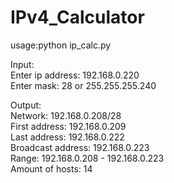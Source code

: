 # IPv4_Calculator

usage:python ip_calc.py                              

Input:                           
Enter ip address: 192.168.0.220                      
Enter mask: 28 or 255.255.255.240

Output:                 
Network: 192.168.0.208/28                 
First address: 192.168.0.209                  
Last address: 192.168.0.222                   
Broadcast address: 192.168.0.223                   
Range: 192.168.0.208 - 192.168.0.223                  
Amount of hosts: 14             
